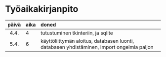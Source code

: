 # Työaikakirjanpito

| päivä | aika | doned  |
| :----:|:-----| :-----|
| 4.4. | 4    | tutustuminen tkinteriin, ja sqlite |
| 5.4. | 6    | käyttöliittymän aloitus, databasen luonti, databasen yhdistäminen, import ongelmia paljon |
